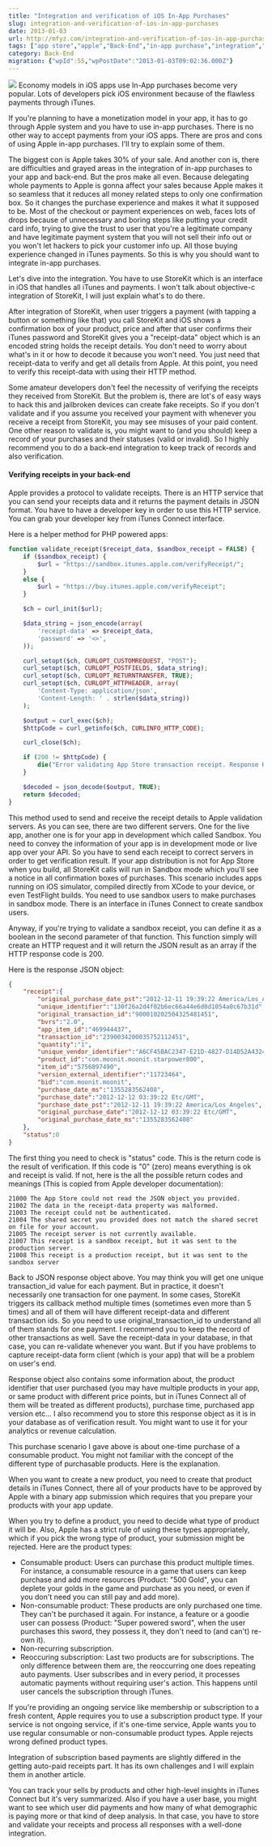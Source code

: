 ```yaml
---
title: "Integration and verification of iOS In-App Purchases"
slug: integration-and-verification-of-ios-in-app-purchases
date: 2013-01-03
url: http://mfyz.com/integration-and-verification-of-ios-in-app-purchases/
tags: ["app store","apple","Back-End","in-app purchase","integration","ios","ipad","iphone","itunes","itunes connect","php","purchase","server","store","storekit","verification"]
category: Back-End
migration: {"wpId":55,"wpPostDate":"2013-01-03T09:02:36.000Z"}
---
```


![](/images/archive/en/2020/05/in-app-purchases_e7nqtz.png?fit=177%2C196&ssl=1) Economy models in iOS apps use In-App purchases become very popular. Lots of developers pick iOS environment because of the flawless payments through iTunes.

If you're planning to have a monetization model in your app, it has to go through Apple system and you have to use in-app purchases. There is no other way to accept payments from your iOS apps. There are pros and cons of using Apple in-app purchases. I'll try to explain some of them.

The biggest con is Apple takes 30% of your sale. And another con is, there are difficulties and grayed areas in the integration of in-app purchases to your app and back-end. But the pros make all even. Because delegating whole payments to Apple is gonna affect your sales because Apple makes it so seamless that it reduces all money related steps to only one confirmation box. So it changes the purchase experience and makes it what it supposed to be. Most of the checkout or payment experiences on web, faces lots of drops because of unnecessary and boring steps like putting your credit card info, trying to give the trust to user that you're a legitimate company and have legitimate payment system that you will not sell their info out or you won't let hackers to pick your customer info up. All those buying experience changed in iTunes payments. So this is why you should want to integrate in-app purchases.

Let's dive into the integration. You have to use StoreKit which is an interface in iOS that handles all iTunes and payments. I won't talk about objective-c integration of StoreKit, I will just explain what's to do there.

After integration of StoreKit, when user triggers a payment (with tapping a button or something like that) you call StoreKit and iOS shows a confirmation box of your product, price and after that user confirms their iTunes password and StoreKit gives you a "receipt-data" object which is an encoded string holds the receipt details. You don't need to worry about what's in it or how to decode it because you won't need. You just need that receipt-data to verify and get all details from Apple. At this point, you need to verify this receipt-data with using their HTTP method.

Some amateur developers don't feel the necessity of verifying the receipts they received from StoreKit. But the problem is, there are lot's of easy ways to hack this and jailbroken devices can create fake receipts. So if you don't validate and if you assume you received your payment with whenever you receive a receipt from StoreKit, you may see misuses of your paid content. One other reason to validate is, you might want to (and you should) keep a record of your purchases and their statuses (valid or invalid). So I highly recommend you to do a back-end integration to keep track of records and also verification.

#### Verifying receipts in your back-end

Apple provides a protocol to validate receipts. There is an HTTP service that you can send your receipts data and it returns the payment details in JSON format. You have to have a developer key in order to use this HTTP service. You can grab your developer key from iTunes Connect interface.

Here is a helper method for PHP powered apps:
```php
function validate_receipt($receipt_data, $sandbox_receipt = FALSE) {
	if ($sandbox_receipt) {
		$url = "https://sandbox.itunes.apple.com/verifyReceipt/";
	}
	else {
		$url = "https://buy.itunes.apple.com/verifyReceipt";
	}

	$ch = curl_init($url);

	$data_string = json_encode(array(
		'receipt-data' => $receipt_data,
		'password' => '<>',
	));

	curl_setopt($ch, CURLOPT_CUSTOMREQUEST, "POST");
	curl_setopt($ch, CURLOPT_POSTFIELDS, $data_string);
	curl_setopt($ch, CURLOPT_RETURNTRANSFER, TRUE);
	curl_setopt($ch, CURLOPT_HTTPHEADER, array(
		'Content-Type: application/json',
		'Content-Length: ' . strlen($data_string))
	);

	$output = curl_exec($ch);
	$httpCode = curl_getinfo($ch, CURLINFO_HTTP_CODE);

	curl_close($ch);

	if (200 != $httpCode) {
		die("Error validating App Store transaction receipt. Response HTTP code $httpCode");
	}

	$decoded = json_decode($output, TRUE);
	return $decoded;
}
```
This method used to send and receive the receipt details to Apple validation servers. As you can see, there are two different servers. One for the live app, another one is for your app in development which called Sandbox. You need to convey the information of your app is in development mode or live app over your API. So you have to send each receipt to correct servers in order to get verification result. If your app distribution is not for App Store when you build, all StoreKit calls will run in Sandbox mode which you'll see a notice in all confirmation boxes of purchases. This scenario includes apps running on iOS simulator, compiled directly from XCode to your device, or even TestFlight builds. You need to use sandbox users to make purchases in sandbox mode. There is an interface in iTunes Connect to create sandbox users.

Anyway, if you're trying to validate a sandbox receipt, you can define it as a boolean in the second parameter of that function. This function simply will create an HTTP request and it will return the JSON result as an array if the HTTP response code is 200.

Here is the response JSON object:
```json
{
	"receipt":{
		"original_purchase_date_pst":"2012-12-11 19:39:22 America/Los_Angeles",
		"unique_identifier":"130f26a2d4f02b6ec66a44e6d0d1054a0c67b31d",
		"original_transaction_id":"900010202504325481451",
		"bvrs":"2.0",
		"app_item_id":"469944437",
		"transaction_id":"2390034200035752112451",
		"quantity":"1",
		"unique_vendor_identifier":"A6CF45BAC2347-E21D-4827-D14D52A43240",
		"product_id":"com.moonit.moonit.starpower800",
		"item_id":"5756897490",
		"version_external_identifier":"11723464",
		"bid":"com.moonit.moonit",
		"purchase_date_ms":"1355283562408",
		"purchase_date":"2012-12-12 03:39:22 Etc/GMT",
		"purchase_date_pst":"2012-12-11 19:39:22 America/Los_Angeles",
		"original_purchase_date":"2012-12-12 03:39:22 Etc/GMT",
		"original_purchase_date_ms":"1355283562408"
	},
	"status":0
}
```
The first thing you need to check is "status" code. This is the return code is the result of verification. If this code is "0" (zero) means everything is ok and receipt is valid. If not, here is the all the possible return codes and meanings (This is copied from Apple developer documentation):
```
21000 The App Store could not read the JSON object you provided.
21002 The data in the receipt-data property was malformed.
21003 The receipt could not be authenticated.
21004 The shared secret you provided does not match the shared secret on file for your account.
21005 The receipt server is not currently available.
21007 This receipt is a sandbox receipt, but it was sent to the production server.
21008 This receipt is a production receipt, but it was sent to the sandbox server
```
Back to JSON response object above. You may think you will get one unique transaction_id value for each payment. But in practice, it doesn't necessarily one transaction for one payment. In some cases, StoreKit triggers its callback method multiple times (sometimes even more than 5 times) and all of them will have different receipt-data and different transaction ids. So you need to use original_transaction_id to understand all of them stands for one payment. I recommend you to keep the record of other transactions as well. Save the receipt-data in your database, in that case, you can re-validate whenever you want. But if you have problems to capture receipt-data form client (which is your app) that will be a problem on user's end.

Response object also contains some information about, the product identifier that user purchased (you may have multiple products in your app, or same product with different price points, but in iTunes Connect all of them will be treated as different products), purchase time, purchased app version etc... I also recommend you to store this response object as it is in your database as of verification result. You might want to use it for your analytics or revenue calculation.

This purchase scenario I gave above is about one-time purchase of a consumable product. You might not familiar with the concept of the different type of purchasable products. Here is the explanation.

When you want to create a new product, you need to create that product details in iTunes Connect, there all of your products have to be approved by Apple with a binary app submission which requires that you prepare your products with your app update.

When you try to define a product, you need to decide what type of product it will be. Also, Apple has a strict rule of using these types appropriately, which if you pick the wrong type of product, your submission might be rejected. Here are the product types:

*   Consumable product: Users can purchase this product multiple times. For instance, a consumable resource in a game that users can keep purchase and add more resources (Product: "500 Gold", you can deplete your golds in the game and purchase as you need, or even if you don't need you can still pay and add more).
*   Non-consumable product: These products are only purchased one time. They can't be purchased it again. For instance, a feature or a goodie user can possess (Product: "Super powered sword", when the user purchases this sword, they possess it, they don't need to (and can't) re-own it).
*   Non-recurring subscription.
*   Reoccuring subscription: Last two products are for subscriptions. The only difference between them are, the reoccurring one does repeating auto payments. User subscribes and in every period, it processes automatic payments without requiring user's action. This happens until user cancels the subscription through iTunes.

If you're providing an ongoing service like membership or subscription to a fresh content, Apple requires you to use a subscription product type. If your service is not ongoing service, if it's one-time service, Apple wants you to use regular consumable or non-consumable product types. Apple rejects wrong defined product types.

Integration of subscription based payments are slightly differed in the getting auto-paid receipts part. It has its own challenges and I will explain them in another article.

You can track your sells by products and other high-level insights in iTunes Connect but it's very summarized. Also if you have a user base, you might want to see which user did payments and how many of what demographic is paying more or that kind of deep analysis. In that case, you have to store and validate your receipts and process all responses with a well-done integration.